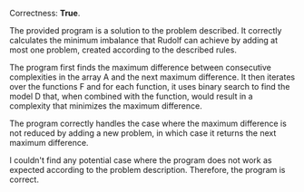 Correctness: **True**.

The provided program is a solution to the problem described. It correctly calculates the minimum imbalance that Rudolf can achieve by adding at most one problem, created according to the described rules.

The program first finds the maximum difference between consecutive complexities in the array A and the next maximum difference. It then iterates over the functions F and for each function, it uses binary search to find the model D that, when combined with the function, would result in a complexity that minimizes the maximum difference.

The program correctly handles the case where the maximum difference is not reduced by adding a new problem, in which case it returns the next maximum difference.

I couldn't find any potential case where the program does not work as expected according to the problem description. Therefore, the program is correct.